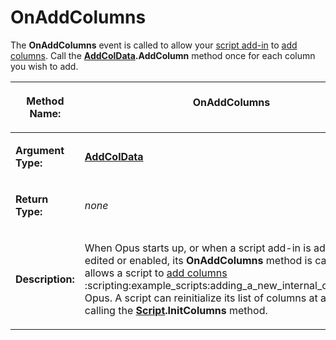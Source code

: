 # OnAddColumns

The **OnAddColumns** event is called to allow your [script add-in](/Manual/scripting/script_add-ins/README.md) to [add columns](/Manual/scripting/example_scripts/adding_a_new_column.md). Call the **[AddColData](../scripting_objects/addcoldata.md).AddColumn** method once for each column you wish to add.

<table>
<thead><tr><th>

**Method Name:**</th><th>
OnAddColumns
</th></tr></thead><tbody><tr><td>

**Argument Type:**</td><td>

**[AddColData](../scripting_objects/addcoldata.md)**
</td></tr><tr><td>

**Return Type:**</td><td>

*none*
</td></tr><tr><td>

**Description:**</td><td>

When Opus starts up, or when a script add-in is added, edited or enabled, its **OnAddColumns** method is called. This allows a script to [add columns](/Manual/scripting/example_scripts/adding_a_new_column.md) :scripting:example_scripts:adding_a_new_internal_commandto Opus. A script can reinitialize its list of columns at any time by calling the **[Script](../scripting_objects/script.md).InitColumns** method.
</td></tr></tbody>
</table>

